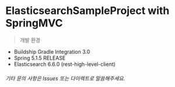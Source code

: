 # ElasticsearchSampleProject with SpringMVC 

> 개발 환경
* Buildship Gradle Integration 3.0
* Spring 5.1.5 RELEASE
* Elasticsearch 6.6.0 (rest-high-level-client)


###### 기타 문의 사항은 Issues 또는 다이렉트로 말씀해주세요.
